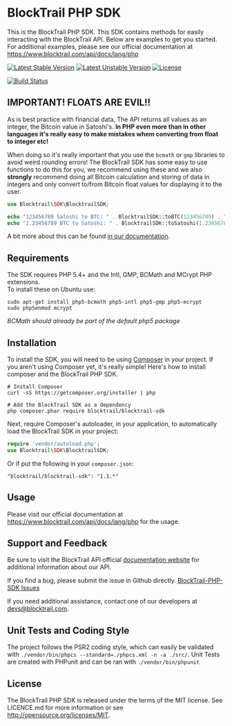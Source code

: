 BlockTrail PHP SDK
==================
This is the BlockTrail PHP SDK. This SDK contains methods for easily interacting with the BlockTrail API.
Below are examples to get you started. For additional examples, please see our official documentation
at https://www.blocktrail.com/api/docs/lang/php


[![Latest Stable Version](https://poser.pugx.org/blocktrail/blocktrail-sdk/v/stable.svg)](https://packagist.org/packages/blocktrail/blocktrail-sdk)
[![Latest Unstable Version](https://poser.pugx.org/blocktrail/blocktrail-sdk/v/unstable.svg)](https://packagist.org/packages/blocktrail/blocktrail-sdk)
[![License](https://poser.pugx.org/blocktrail/blocktrail-sdk/license.svg)](https://packagist.org/packages/blocktrail/blocktrail-sdk)

[![Build Status](https://travis-ci.org/blocktrail/blocktrail-sdk-php.svg?branch=master)](https://travis-ci.org/blocktrail/blocktrail-sdk-php)

IMPORTANT! FLOATS ARE EVIL!!
----------------------------
As is best practice with financial data, The API returns all values as an integer, the Bitcoin value in Satoshi's.
**In PHP even more than in other languages it's really easy to make mistakes whem converting from float to integer etc!**

When doing so it's really important that you use the `bcmath` or `gmp` libraries to avoid weird rounding errors!
The BlockTrail SDK has some easy to use functions to do this for you, we recommend using these
and we also **strongly** recommend doing all Bitcoin calculation and storing of data in integers
and only convert to/from Bitcoin float values for displaying it to the user.

```php
use Blocktrail\SDK\BlocktrailSDK;

echo "123456789 Satoshi to BTC: " . BlocktrailSDK::toBTC(123456789) . " \n";
echo "1.23456789 BTC to Satoshi: " . BlocktrailSDK::toSatoshi(1.23456789) . " \n";

```

A bit more about this can be found [in our documentation](https://www.blocktrail.com/api/docs/lang/php#api_coin_format).

Requirements
------------
The SDK requires PHP 5.4+ and the Intl, GMP, BCMath and MCrypt PHP extensions.  
To install these on Ubuntu use:
```
sudo apt-get install php5-bcmath php5-intl php5-gmp php5-mcrypt
sudo php5enmod mcrypt
```
*BCMath should already be part of the default php5 package*

Installation
------------
To install the SDK, you will need to be using [Composer](http://getcomposer.org/) in your project.
If you aren't using Composer yet, it's really simple! Here's how to install composer and the BlockTrail PHP SDK.

```
# Install Composer
curl -sS https://getcomposer.org/installer | php

# Add the BlockTrail SDK as a dependency
php composer.phar require blocktrail/blocktrail-sdk
``` 

Next, require Composer's autoloader, in your application, to automatically load the BlockTrail SDK in your project:
```PHP
require 'vendor/autoload.php';
use Blocktrail\SDK\BlocktrailSDK;
```

Or if put the following in your `composer.json`:
```
"blocktrail/blocktrail-sdk": "1.1.*"
```

Usage
-----
Please visit our official documentation at https://www.blocktrail.com/api/docs/lang/php for the usage.

Support and Feedback
--------------------
Be sure to visit the BlockTrail API official [documentation website](https://www.blocktrail.com/api/docs/lang/php)
for additional information about our API.

If you find a bug, please submit the issue in Github directly. 
[BlockTrail-PHP-SDK Issues](https://github.com/blocktrail/blocktrail-sdk-php/issues)

If you need additional assistance, contact one of our developers at [devs@blocktrail.com](mailto:devs@blocktrail.com).

Unit Tests and Coding Style
---------------------------
The project follows the PSR2 coding style, which can easily be validated with `./vendor/bin/phpcs --standard=./phpcs.xml -n -a ./src/`.
Unit Tests are created with PHPunit and can be ran with `./vendor/bin/phpunit`

License
-------
The BlockTrail PHP SDK is released under the terms of the MIT license. See LICENCE.md for more information or see http://opensource.org/licenses/MIT.
